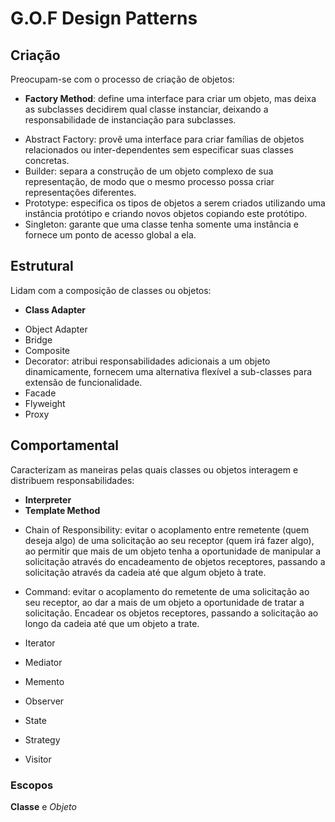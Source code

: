 # G.O.F Design Patterns

## Criação
Preocupam-se com o processo de criação de objetos:
* **Factory Method**: define uma interface para criar um objeto, mas deixa as subclasses decidirem qual classe instanciar, 
deixando a responsabilidade de instanciação para subclasses.
- Abstract Factory: provê uma interface para criar famílias de objetos relacionados ou inter-dependentes sem especificar 
suas classes concretas.
- Builder: separa a construção de um objeto complexo de sua representação, de modo que o mesmo processo possa criar representações diferentes.
- Prototype: especifica os tipos de objetos a serem criados utilizando uma instância protótipo e criando novos objetos copiando este protótipo.
- Singleton: garante que uma classe tenha somente uma instância e fornece um ponto de acesso global a ela.

## Estrutural
Lidam com a composição de classes ou objetos:
* **Class Adapter**
- Object Adapter
- Bridge
- Composite
- Decorator: atribui responsabilidades adicionais a um objeto dinamicamente, fornecem uma alternativa flexível a sub-classes 
para extensão de funcionalidade.
- Facade
- Flyweight
- Proxy

## Comportamental
Caracterizam as maneiras pelas quais classes ou objetos interagem e distribuem responsabilidades:
* **Interpreter**
* **Template Method**
- Chain of Responsibility: evitar o acoplamento entre remetente (quem deseja algo) de uma solicitação ao seu receptor (quem irá fazer algo),
ao permitir que mais de um objeto tenha a oportunidade de manipular a solicitação através do encadeamento de objetos receptores, 
passando a solicitação através da cadeia até que algum objeto à trate.

- Command: evitar o acoplamento do remetente de uma solicitação ao seu receptor, ao dar a mais de um objeto a oportunidade de tratar a solicitação. 
Encadear os objetos receptores, passando a solicitação ao longo da cadeia até que um objeto a trate.
- Iterator
- Mediator
- Memento
- Observer
- State
- Strategy
- Visitor

### Escopos
**Classe** e _Objeto_
